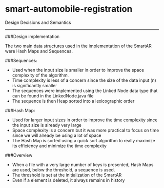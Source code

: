 # smart-automobile-registration

Design Decisions and Semantics

---

###Design implementation

The two main data structures used in the implementation of the SmartAR were Hash Maps and Sequences.

###Sequences:

* Used when the input size is smaller in order to improve the space complexity of the algorithm. 
* Time complexity is less of a concern since the size of the data input (n) is significantly smaller
* The sequences were implemented using the Linked Node data type that can be found in the LinkedNode.java file
* The sequence is then Heap sorted into a lexicographic order


###Hash Map:

* Used for larger input sizes in order to improve the time complexity since the input size is already very large
* Space complexity is a concern but it was more practical to focus on time since we will already be using a lot of space
* The Hash Map is sorted using a quick sort algorithm to really maximize its efficiency and minimize the time complexity


###Overview

* When a file with a very large number of keys is presented, Hash Maps are used, below the threshold, a sequence is used.
* The threshold is set at the initialization of the SmartAR
* Even if a element is deleted, it always remains in history